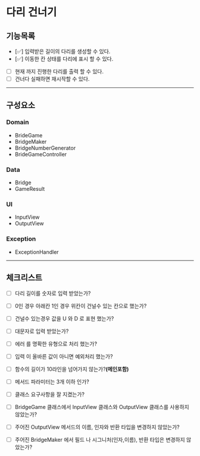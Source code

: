 # 다리 건너기

## 기능목록
- [✅] 입력받은 길이의 다리를 생성할 수 있다.
- [✅] 이동한 칸 상태를 다리에 표시 할 수 있다.
- [ ] 현재 까지 진행한 다리를 출력 할 수 있다.
- [ ] 건너다 실패하면 재시작할 수 있다.

---

## 구성요소  

### Domain

- BrideGame
- BridgeMaker
- BridgeNumberGenerator
- BrideGameController

### Data

- Bridge
- GameResult

### UI

- InputView
- OutputView

### Exception

- ExceptionHandler


---  


## 체크리스트  

- [ ] 다리 길이를 숫자로 입력 받았는가?
- [ ] 0인 경우 아래칸 1인 경우 위칸이 건널수 있는 칸으로 했는가? 
- [ ] 건널수 있는경우 값을 U 와 D 로 표현 했는가?
- [ ] 대문자로 입력 받았는가?
- [ ] 에러 를 명확한 유형으로 처리 했는가?
- [ ] 입력 이 올바른 값이 아니면 예외처리 했는가?
- [ ] 함수의 길이가 10라인을 넘어가지 않는가?**(메인포함)**
- [ ] 메서드 파라미터는 3개 이하 인가?
- [ ] 클래스 요구사항을 잘 지켰는가?
- [ ] BridgeGame 클래스에서 InputView 클래스와 OutputView  클래스를 사용하지 않았는가?
- [ ] 주어진 OutputView 메서드의 이름, 인자와 반환 타입을 변경하지 않았는가?
- [ ] 주어진 BridgeMaker 에서 필드 나 시그니처(인자,이름), 반환 타입은 변경하지 않았는가?

